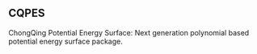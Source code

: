 ## CQPES

ChongQing Potential Energy Surface: Next generation polynomial based potential energy surface package.
